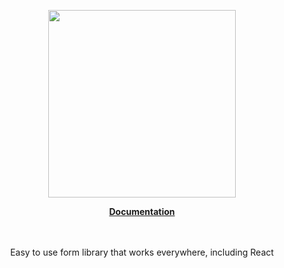 <p align="center"><a href="https://corets.github.io"><img src="https://corets.github.io/public/logo-github-readme.svg" width="300"/></a></p>

<p align="center"><b><a href="https://corets.github.io/form">Documentation</a></b><br/><br/><br/></p>

<p align="center">Easy to use form library that works everywhere, including React</p>
